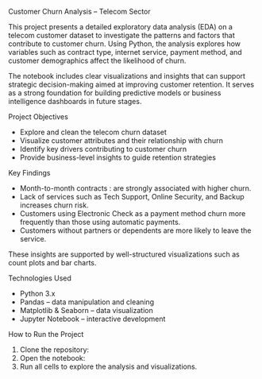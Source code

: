 Customer Churn Analysis – Telecom Sector

This project presents a detailed exploratory data analysis (EDA) on a telecom customer dataset to investigate the patterns and factors that contribute to customer churn. Using Python, the analysis explores how variables such as contract type, internet service, payment method, and customer demographics affect the likelihood of churn.

The notebook includes clear visualizations and insights that can support strategic decision-making aimed at improving customer retention. It serves as a strong foundation for building predictive models or business intelligence dashboards in future stages.

Project Objectives

* Explore and clean the telecom churn dataset
* Visualize customer attributes and their relationship with churn
* Identify key drivers contributing to customer churn
* Provide business-level insights to guide retention strategies

Key Findings

* Month-to-month contracts : are strongly associated with higher churn.
* Lack of services such as  Tech Support, Online Security, and Backup increases churn risk.
* Customers using Electronic Check as a payment method churn more frequently than those using automatic payments.
* Customers without partners or dependents are more likely to leave the service.

These insights are supported by well-structured visualizations such as count plots and bar charts.

Technologies Used

* Python 3.x
* Pandas – data manipulation and cleaning
* Matplotlib & Seaborn – data visualization
* Jupyter Notebook – interactive development

 How to Run the Project

1. Clone the repository:
2. Open the notebook:
3. Run all cells to explore the analysis and visualizations.

